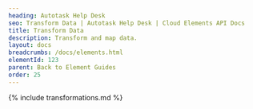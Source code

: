 ```yaml
---
heading: Autotask Help Desk
seo: Transform Data | Autotask Help Desk | Cloud Elements API Docs
title: Transform Data
description: Transform and map data.
layout: docs
breadcrumbs: /docs/elements.html
elementId: 123
parent: Back to Element Guides
order: 25
---
```


{% include transformations.md %}
